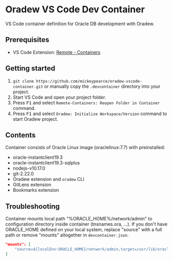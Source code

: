 # Oradew VS Code Dev Container

VS Code container definition for Oracle DB development with Oradew.

## Prerequisites

- VS Code Extension: [Remote - Containers](https://code.visualstudio.com/remote-tutorials/containers/getting-started)

## Getting started

1. `git clone https://github.com/mickeypearce/oradew-vscode-container.git` or manually copy the `.devcontainer` directory into your project.
2. Start VS Code and open your project folder.
3. Press <kbd>F1</kbd> and select `Remote-Containers: Reopen Folder in Container` command.
4. Press <kbd>F1</kbd> and select `Oradew: Initialize Workspace/Version` command to start Oradew project.

## Contents

Container consists of Oracle Linux image (oraclelinux:7.7) with preinstalled:

- oracle-instantclient19.3
- oracle-instantclient19.3-sqlplus
- nodejs-v10.17.0
- git-2.22.0
- Oradew extension and `oradew` CLI
- GitLens extension
- Bookmarks extension

## Troubleshooting

Container mounts local path "%ORACLE_HOME%/network/admin" to configuration directory inside container (tnsnames.ora, ...). If you don't have ORACLE_HOME defined on your local system, replace "source" with a full path or remove "mounts" altogether in `devcontainer.json`.

```json
"mounts": [
    "source=${localEnv:ORACLE_HOME}/network/admin,target=/usr/lib/oracle/19.3/client64/lib/network/admin,type=bind,consistency=cached"
]
```


